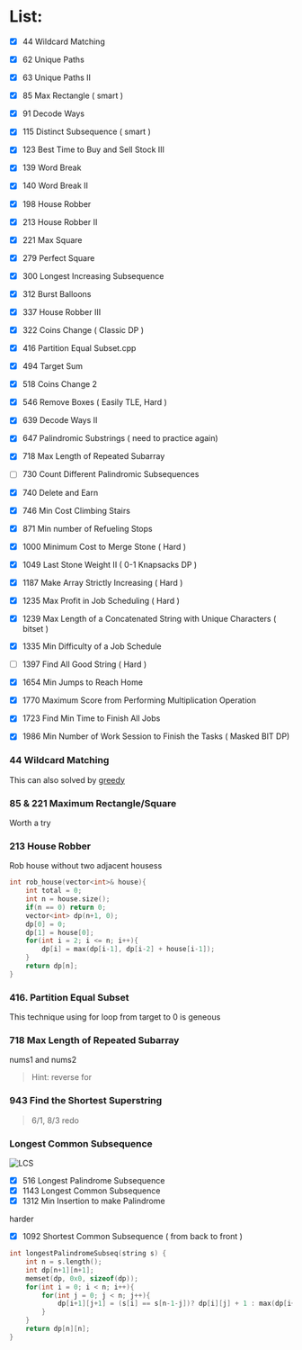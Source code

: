 # List:

- [x] 44   Wildcard Matching
- [x] 62   Unique Paths
- [x] 63   Unique Paths II
- [x] 85   Max Rectangle ( smart )
- [x] 91   Decode Ways
- [x] 115  Distinct Subsequence ( smart )
- [x] 123  Best Time to Buy and Sell Stock III
- [x] 139  Word Break
- [x] 140  Word Break II 
- [x] 198  House Robber
- [x] 213  House Robber II
- [x] 221  Max Square
- [x] 279  Perfect Square
- [x] 300  Longest Increasing Subsequence
- [x] 312  Burst Balloons
- [x] 337  House Robber III
- [x] 322  Coins Change ( Classic DP )
- [x] 416  Partition Equal Subset.cpp
- [x] 494  Target Sum
- [x] 518  Coins Change 2
- [x] 546  Remove Boxes ( Easily TLE, Hard )
- [x] 639  Decode Ways II 
- [x] 647  Palindromic Substrings ( need to practice again)
- [x] 718  Max Length of Repeated Subarray
- [ ] 730  Count Different Palindromic Subsequences
- [x] 740  Delete and Earn
- [x] 746  Min Cost Climbing Stairs
- [x] 871  Min number of Refueling Stops
- [x] 1000 Minimum Cost to Merge Stone ( Hard )
- [x] 1049 Last Stone Weight II ( 0-1 Knapsacks DP )
- [x] 1187 Make Array Strictly Increasing ( Hard )
- [x] 1235 Max Profit in Job Scheduling ( Hard )
- [x] 1239 Max Length of a Concatenated String with Unique Characters ( bitset )
- [x] 1335 Min Difficulty of a Job Schedule
- [ ] 1397 Find All Good String ( Hard )
- [x] 1654 Min Jumps to Reach Home
- [x] 1770 Maximum Score from Performing Multiplication Operation
- [x] 1723 Find Min Time to Finish All Jobs
- [x] 1986 Min Number of Work Session to Finish the Tasks ( Masked BIT DP)


### 44 Wildcard Matching

This can also solved by [greedy](https://leetcode.com/problems/wildcard-matching/discuss/17888/Simple-greedy-Python-with-regexes)


### 85 & 221 Maximum Rectangle/Square

Worth a try

### 213 House Robber
Rob house without two adjacent housess

```cpp
int rob_house(vector<int>& house){
    int total = 0;
    int n = house.size();
    if(n == 0) return 0;
    vector<int> dp(n+1, 0);
    dp[0] = 0;
    dp[1] = house[0];
    for(int i = 2; i <= n; i++){
        dp[i] = max(dp[i-1], dp[i-2] + house[i-1]);
    }
    return dp[n];
}
```

### 416. Partition Equal Subset

This technique using for loop from target to 0 is geneous

### 718 Max Length of Repeated Subarray

nums1 and nums2
> Hint:  reverse for

### 943 Find the Shortest Superstring

> 6/1, 8/3 redo    

### Longest Common Subsequence

![LCS](https://assets.leetcode.com/users/votrubac/image_1564691262.png)

- [x] 516 Longest Palindrome Subsequence
- [x] 1143 Longest Common Subsequence
- [x] 1312 Min Insertion to make Palindrome

harder
- [x] 1092 Shortest Common Subsequence ( from back to front )


```cpp
int longestPalindromeSubseq(string s) {
    int n = s.length();
    int dp[n+1][n+1];
    memset(dp, 0x0, sizeof(dp));
    for(int i = 0; i < n; i++){
        for(int j = 0; j < n; j++){
            dp[i+1][j+1] = (s[i] == s[n-1-j])? dp[i][j] + 1 : max(dp[i+1][j], dp[i][j+1]);
        }
    }
    return dp[n][n];
}
```